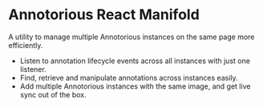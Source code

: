 # Annotorious React Manifold

A utility to manage multiple Annotorious instances on the same page more efficiently.

- Listen to annotation lifecycle events across all instances with just one listener.
- Find, retrieve and manipulate annotations across instances easily.
- Add multiple Annotorious instances with the same image, and get live sync out of the box.
